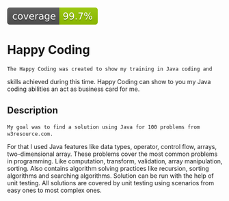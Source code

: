 ![Coverage](.github/badges/jacoco.svg)


# Happy Coding

    The Happy Coding was created to show my training in Java coding and
skills achieved during this time. Happy Coding can show to you my Java 
coding abilities an act as business card for me.

## Description

    My goal was to find a solution using Java for 100 problems from w3resource.com.
For that I used Java features like data types, operator, control flow,
arrays, two-dimensional array. These problems cover the most common
problems in programming. Like computation, transform, validation, array
manipulation, sorting. Also contains algorithm solving practices like 
recursion, sorting algorithms and searching algorithms. Solution can be
run with the help of unit testing. All solutions are covered by unit
testing using scenarios from easy ones to most complex ones.